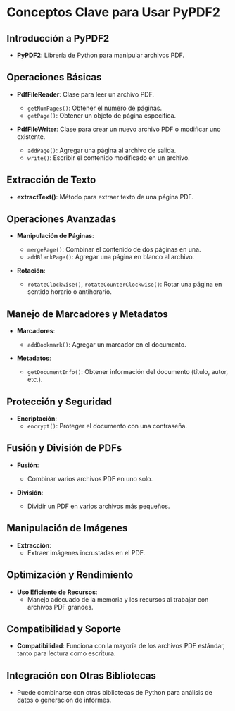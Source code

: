 
# Conceptos Clave para Usar PyPDF2

## Introducción a PyPDF2

- **PyPDF2**: Librería de Python para manipular archivos PDF.

## Operaciones Básicas

- **PdfFileReader**: Clase para leer un archivo PDF.
  - `getNumPages()`: Obtener el número de páginas.
  - `getPage()`: Obtener un objeto de página específica.

- **PdfFileWriter**: Clase para crear un nuevo archivo PDF o modificar uno existente.
  - `addPage()`: Agregar una página al archivo de salida.
  - `write()`: Escribir el contenido modificado en un archivo.

## Extracción de Texto

- **extractText()**: Método para extraer texto de una página PDF.

## Operaciones Avanzadas

- **Manipulación de Páginas**:
  - `mergePage()`: Combinar el contenido de dos páginas en una.
  - `addBlankPage()`: Agregar una página en blanco al archivo.

- **Rotación**:
  - `rotateClockwise()`, `rotateCounterClockwise()`: Rotar una página en sentido horario o antihorario.

## Manejo de Marcadores y Metadatos

- **Marcadores**:
  - `addBookmark()`: Agregar un marcador en el documento.

- **Metadatos**:
  - `getDocumentInfo()`: Obtener información del documento (título, autor, etc.).

## Protección y Seguridad

- **Encriptación**:
  - `encrypt()`: Proteger el documento con una contraseña.

## Fusión y División de PDFs

- **Fusión**:
  - Combinar varios archivos PDF en uno solo.

- **División**:
  - Dividir un PDF en varios archivos más pequeños.

## Manipulación de Imágenes

- **Extracción**:
  - Extraer imágenes incrustadas en el PDF.

## Optimización y Rendimiento

- **Uso Eficiente de Recursos**:
  - Manejo adecuado de la memoria y los recursos al trabajar con archivos PDF grandes.

## Compatibilidad y Soporte

- **Compatibilidad**: Funciona con la mayoría de los archivos PDF estándar, tanto para lectura como escritura.

## Integración con Otras Bibliotecas

- Puede combinarse con otras bibliotecas de Python para análisis de datos o generación de informes.

